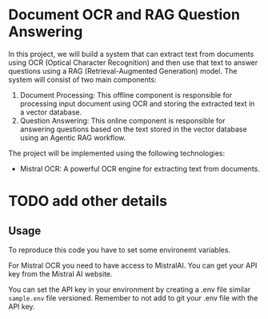 # Document OCR and RAG Question Answering

In this project, we will build a system that can extract text from documents using OCR (Optical Character Recognition) and then use that text to answer questions using a RAG (Retrieval-Augmented Generation) model.
The system will consist of two main components:
1. Document Processing: This offline component is responsible for processing input document using OCR and storing the extracted text in a vector database.
2. Question Answering: This online component is responsible for answering questions based on the text stored in the vector database using an Agentic RAG workflow.

The project will be implemented using the following technologies:
- Mistral OCR: A powerful OCR engine for extracting text from documents.
# TODO add other details

## Usage

To reproduce this code you have to set some environemt variables.

For Mistral OCR you need to have access to MistralAI. You can get your API key from the Mistral AI website. 

You can set the API key in your environment by creating a .env file similar `sample.env` file versioned.
Remember to not add to git your .env file with the API key.



